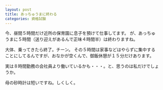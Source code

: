 ```yaml
---
layout: post
title: あっちゅうまに終わる
categories: 資格試験
---
```


今、昼間５時間だけ近所の保育園に息子を預けて仕事してます。
が、あっちゅうまに５時間（送り迎えがあるんで正味４時間半）は終わりますね。

大体、乗ってきたら終了。チーン。
その５時間は家事などはやらずに集中することにしてるんですが、おなかが空くんで、御飯休憩が１５分だけあります。

実は８時間勤務の会社員より働いているかも・・・。と、思うのは私だけでしょうか。

母の砂時計は短いですね。しくしく。

